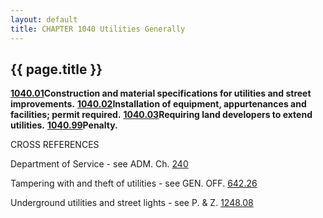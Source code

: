 ```yaml
---
layout: default 
title: CHAPTER 1040 Utilities Generally
---
```


{{ page.title }}
----------------

[**1040.01**](42acea8a.html)**Construction and material specifications
for utilities and street improvements.**
[**1040.02**](42bd3eb4.html)**Installation of equipment, appurtenances
and facilities; permit required.**
[**1040.03**](42c07816.html)**Requiring land developers to extend
utilities.** [**1040.99**](42c3b9db.html)**Penalty.**

CROSS REFERENCES

Department of Service - see ADM. Ch. [240](18024d6e.html)

Tampering with and theft of utilities - see GEN. OFF.
[642.26](338b6b37.html)

Underground utilities and street lights - see P. & Z.
[1248.08](4bb4e367.html)
